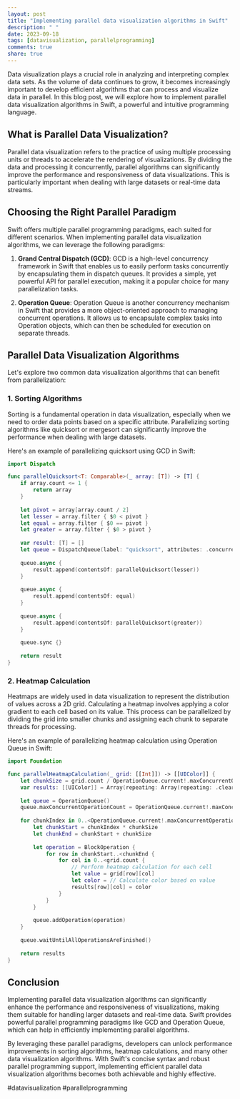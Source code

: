```yaml
---
layout: post
title: "Implementing parallel data visualization algorithms in Swift"
description: " "
date: 2023-09-18
tags: [datavisualization, parallelprogramming]
comments: true
share: true
---
```


Data visualization plays a crucial role in analyzing and interpreting complex data sets. As the volume of data continues to grow, it becomes increasingly important to develop efficient algorithms that can process and visualize data in parallel. In this blog post, we will explore how to implement parallel data visualization algorithms in Swift, a powerful and intuitive programming language.

## What is Parallel Data Visualization?

Parallel data visualization refers to the practice of using multiple processing units or threads to accelerate the rendering of visualizations. By dividing the data and processing it concurrently, parallel algorithms can significantly improve the performance and responsiveness of data visualizations. This is particularly important when dealing with large datasets or real-time data streams.

## Choosing the Right Parallel Paradigm

Swift offers multiple parallel programming paradigms, each suited for different scenarios. When implementing parallel data visualization algorithms, we can leverage the following paradigms:

1. **Grand Central Dispatch (GCD)**: GCD is a high-level concurrency framework in Swift that enables us to easily perform tasks concurrently by encapsulating them in dispatch queues. It provides a simple, yet powerful API for parallel execution, making it a popular choice for many parallelization tasks.

2. **Operation Queue**: Operation Queue is another concurrency mechanism in Swift that provides a more object-oriented approach to managing concurrent operations. It allows us to encapsulate complex tasks into Operation objects, which can then be scheduled for execution on separate threads.

## Parallel Data Visualization Algorithms

Let's explore two common data visualization algorithms that can benefit from parallelization:

### 1. Sorting Algorithms

Sorting is a fundamental operation in data visualization, especially when we need to order data points based on a specific attribute. Parallelizing sorting algorithms like quicksort or mergesort can significantly improve the performance when dealing with large datasets.

Here's an example of parallelizing quicksort using GCD in Swift:

```swift
import Dispatch

func parallelQuicksort<T: Comparable>(_ array: [T]) -> [T] {
    if array.count <= 1 {
        return array
    }
    
    let pivot = array[array.count / 2]
    let lesser = array.filter { $0 < pivot }
    let equal = array.filter { $0 == pivot }
    let greater = array.filter { $0 > pivot }
    
    var result: [T] = []
    let queue = DispatchQueue(label: "quicksort", attributes: .concurrent)
    
    queue.async {
        result.append(contentsOf: parallelQuicksort(lesser))
    }
    
    queue.async {
        result.append(contentsOf: equal)
    }
    
    queue.async {
        result.append(contentsOf: parallelQuicksort(greater))
    }
    
    queue.sync {}
    
    return result
}
```

### 2. Heatmap Calculation

Heatmaps are widely used in data visualization to represent the distribution of values across a 2D grid. Calculating a heatmap involves applying a color gradient to each cell based on its value. This process can be parallelized by dividing the grid into smaller chunks and assigning each chunk to separate threads for processing.

Here's an example of parallelizing heatmap calculation using Operation Queue in Swift:

```swift
import Foundation

func parallelHeatmapCalculation(_ grid: [[Int]]) -> [[UIColor]] {
    let chunkSize = grid.count / OperationQueue.current!.maxConcurrentOperationCount
    var results: [[UIColor]] = Array(repeating: Array(repeating: .clear, count: grid.count), count: grid.count)
    
    let queue = OperationQueue()
    queue.maxConcurrentOperationCount = OperationQueue.current!.maxConcurrentOperationCount
    
    for chunkIndex in 0..<OperationQueue.current!.maxConcurrentOperationCount {
        let chunkStart = chunkIndex * chunkSize
        let chunkEnd = chunkStart + chunkSize
        
        let operation = BlockOperation {
            for row in chunkStart..<chunkEnd {
                for col in 0..<grid.count {
                    // Perform heatmap calculation for each cell
                    let value = grid[row][col]
                    let color = // Calculate color based on value
                    results[row][col] = color
                }
            }
        }
        
        queue.addOperation(operation)
    }
    
    queue.waitUntilAllOperationsAreFinished()
    
    return results
}
```

## Conclusion

Implementing parallel data visualization algorithms can significantly enhance the performance and responsiveness of visualizations, making them suitable for handling larger datasets and real-time data. Swift provides powerful parallel programming paradigms like GCD and Operation Queue, which can help in efficiently implementing parallel algorithms.

By leveraging these parallel paradigms, developers can unlock performance improvements in sorting algorithms, heatmap calculations, and many other data visualization algorithms. With Swift's concise syntax and robust parallel programming support, implementing efficient parallel data visualization algorithms becomes both achievable and highly effective.

#datavisualization #parallelprogramming